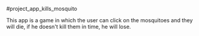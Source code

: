 #project_app_kills_mosquito

This app is a game in which the user can click on the mosquitoes and they will die, if he doesn't kill them in time, he will lose.

